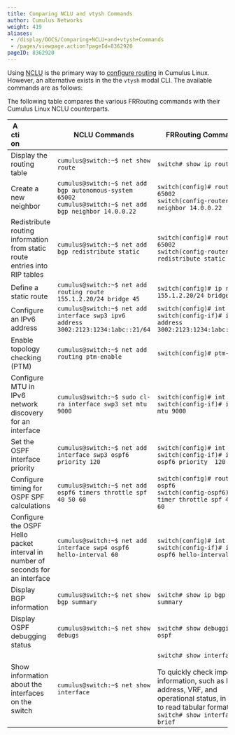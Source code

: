 ```yaml
---
title: Comparing NCLU and vtysh Commands
author: Cumulus Networks
weight: 419
aliases:
 - /display/DOCS/Comparing+NCLU+and+vtysh+Commands
 - /pages/viewpage.action?pageId=8362920
pageID: 8362920
---
```

Using [NCLU](../../../System-Configuration/Network-Command-Line-Utility-NCLU/) is the primary way to [configure
routing](../../Configuring-FRRouting/) in Cumulus Linux. However, an alternative exists in the the `vtysh` modal CLI. The available commands are as follows:

The following table compares the various FRRouting commands with their Cumulus Linux NCLU counterparts.

|  <div style="width:20px">Action|NCLU Commands | FRRouting Commands |
| ----- | ------------ | ------------------ |
| Display the routing table | `cumulus@switch:~$ net show route` | `switch# show ip route` |
| Create a new neighbor| `cumulus@switch:~$ net add bgp autonomous-system 65002`<br>`cumulus@switch:~$ net add bgp neighbor 14.0.0.22` | `switch(config)# router bgp 65002`<br>`switch(config-router)# neighbor 14.0.0.22` |
| Redistribute routing information from static route entries into RIP tables | `cumulus@switch:~$ net add bgp redistribute static` | `switch(config)# router bgp 65002`<br>`switch(config-router)# redistribute static` |
| Define a static route | `cumulus@switch:~$ net add routing route 155.1.2.20/24 bridge 45` | `switch(config)# ip route 155.1.2.20/24 bridge 45` |
| Configure an IPv6 address | `cumulus@switch:~$ net add interface swp3 ipv6 address 3002:2123:1234:1abc::21/64` |`switch(config)# int swp3`<br>`switch(config-if)# ipv6 address 3002:2123:1234:1abc::21/64` |
| Enable topology checking (PTM) | `cumulus@switch:~$ net add routing ptm-enable` | `switch(config)# ptm-enable`|
| Configure MTU in IPv6 network discovery for an interface | `cumulus@switch:~$ sudo cl-ra interface swp3 set mtu 9000` | `switch(config)# int swp3`<br>`switch(config-if)# ipv6 nd mtu 9000` |
| Set the OSPF interface priority | `cumulus@switch:~$ net add interface swp3 ospf6 priority 120` | `switch(config)# int swp3`<br>`switch(config-if)# ip ospf6 priority  120` |
| Configure timing for OSPF SPF calculations | `cumulus@switch:~$ net add ospf6 timers throttle spf 40 50 60`|`switch(config)# router ospf6`<br>`switch(config-ospf6)# timer throttle spf 40 50 60`|
| Configure the OSPF Hello packet interval in number of seconds for an interface | `cumulus@switch:~$ net add interface swp4 ospf6 hello-interval 60`|`switch(config)# int swp4`<br>`switch(config-if)# ipv6 ospf6 hello-interval  60` |
| Display BGP information | `cumulus@switch:~$ net show bgp summary` | `switch# show ip bgp summary` |
| Display OSPF debugging status | `cumulus@switch:~$ net show debugs` | `switch# show debugging ospf` |
| Show information about the interfaces on the switch|`cumulus@switch:~$ net show interface` | `switch# show interface`<br><br>To quickly check important information, such as IP address, VRF, and operational status, in easy to read tabular format:<br>`switch# show interface brief` |
